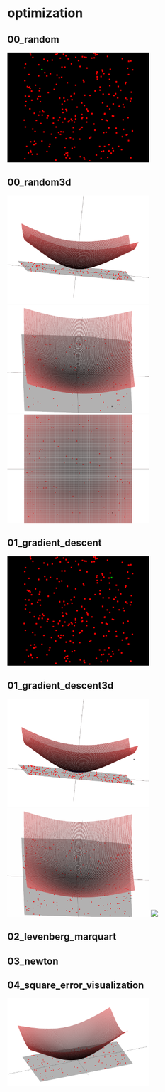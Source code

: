 # optimization

## 00_random
<img src="00_random/thumbnail.gif" width="320px">

## 00_random3d  
<img src="00_random3d/thumbnail1.gif" width="320px">
<img src="00_random3d/thumbnail2.gif" width="320px">
<img src="00_random3d/thumbnail3.gif" width="320px">

## 01_gradient_descent
<img src="01_gradient_descent/thumbnail.gif" width="320px">

## 01_gradient_descent3d
<img src="01_gradient_descent3d/thumbnail1.gif" width="320px">
<img src="01_gradient_descent3d/thumbnail2.gif" width="320px">
<img src="01_gradient_descent3d/thumbnail3.gif" width="320px">

## 02_levenberg_marquart

## 03_newton

## 04_square_error_visualization
<img src="04_square_error_visualization/thumbnail.png" width="320px">
